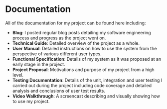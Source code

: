 # Documentation

All of the documentation for my project can be found here including:

  * **Blog**: I posted regular blog posts detailing my software engineering process and progress as the project went on.
  * **Technical Guide**: Detailed overview of the project as a whole.
  * **User Manual**: Detailed instructions on how to use the system from the perspective of various different user types.
  * **Functional Specification**: Details of my system as it was proposed at an early stage in the project.
  * **Project Proposal**: Motivations and purpose of my project from a high level.
  * **Testing Documentation**: Details of the unit, integration and user testing I carried out during the project including code coverage and detailed analysis and conclusions of user test results.
  * **Video Walkthrough**: A screencast describing and visually showing how to use my project.